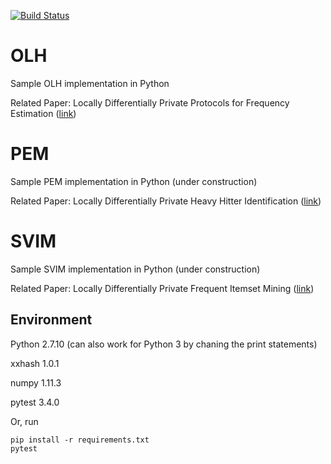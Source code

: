 [![Build Status](https://travis-ci.org/vvv214/LDP_Protocols.png?branch=master)](https://travis-ci.org/vvv214/LDP_Protocols)

# OLH
Sample OLH implementation in Python

Related Paper: Locally Differentially Private Protocols for Frequency Estimation 
([link](https://www.usenix.org/system/files/conference/usenixsecurity17/sec17-wang-tianhao.pdf))

# PEM
Sample PEM implementation in Python (under construction)

Related Paper: Locally Differentially Private Heavy Hitter Identification
([link](https://arxiv.org/pdf/1708.06674.pdf))

# SVIM
Sample SVIM implementation in Python (under construction)

Related Paper: Locally Differentially Private Frequent Itemset Mining
([link](https://www.computer.org/csdl/proceedings/sp/2018/4353/00/435301a578-abs.html))


## Environment
Python 2.7.10 (can also work for Python 3 by chaning the print statements)

xxhash 1.0.1

numpy 1.11.3

pytest 3.4.0

Or, run
```
pip install -r requirements.txt
pytest
```
